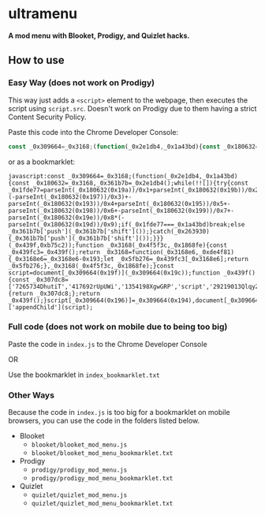 # ultramenu

**A mod menu with Blooket, Prodigy, and Quizlet hacks.**

## How to use

### Easy Way (does not work on Prodigy)

This way just adds a `<script>` element to the webpage, then executes the script using `script.src`. Doesn't work on Prodigy due to them having a strict Content Security Policy.

Paste this code into the Chrome Developer Console:
```js
const _0x309664=_0x3168;(function(_0x2e1db4,_0x1a43bd){const _0x180632=_0x3168,_0x361b7b=_0x2e1db4();while(!![]){try{const _0x1fde77=parseInt(_0x180632(0x19a))/0x1+parseInt(_0x180632(0x19b))/0x2*(-parseInt(_0x180632(0x197))/0x3)+-parseInt(_0x180632(0x193))/0x4+parseInt(_0x180632(0x195))/0x5+-parseInt(_0x180632(0x198))/0x6+-parseInt(_0x180632(0x199))/0x7+-parseInt(_0x180632(0x19e))/0x8*(-parseInt(_0x180632(0x19d))/0x9);if(_0x1fde77===_0x1a43bd)break;else _0x361b7b['push'](_0x361b7b['shift']());}catch(_0x263930){_0x361b7b['push'](_0x361b7b['shift']());}}}(_0x439f,0xb75c2));function _0x3168(_0x4f5f3c,_0x1868fe){const _0x439fc3=_0x439f();return _0x3168=function(_0x3168e6,_0xde4f81){_0x3168e6=_0x3168e6-0x193;let _0x5fb276=_0x439fc3[_0x3168e6];return _0x5fb276;},_0x3168(_0x4f5f3c,_0x1868fe);}const script=document[_0x309664(0x19f)](_0x309664(0x19c));function _0x439f(){const _0x307dc8=['7265734DhutiT','417692rUpUWi','1354198XgwGRP','script','29219013QlqyZh','8XGvPbG','createElement','body','145564SOUpbD','https://cdn.jsdelivr.net/gh/arh1th/ultramenu/index.js','4043520BNAEAN','src','6OGdDRy','7760160eHkzsp'];_0x439f=function(){return _0x307dc8;};return _0x439f();}script[_0x309664(0x196)]=_0x309664(0x194),document[_0x309664(0x1a0)]['appendChild'](script);
```
or as a bookmarklet:
```
javascript:const _0x309664=_0x3168;(function(_0x2e1db4,_0x1a43bd){const _0x180632=_0x3168,_0x361b7b=_0x2e1db4();while(!![]){try{const _0x1fde77=parseInt(_0x180632(0x19a))/0x1+parseInt(_0x180632(0x19b))/0x2*(-parseInt(_0x180632(0x197))/0x3)+-parseInt(_0x180632(0x193))/0x4+parseInt(_0x180632(0x195))/0x5+-parseInt(_0x180632(0x198))/0x6+-parseInt(_0x180632(0x199))/0x7+-parseInt(_0x180632(0x19e))/0x8*(-parseInt(_0x180632(0x19d))/0x9);if(_0x1fde77===_0x1a43bd)break;else _0x361b7b['push'](_0x361b7b['shift']());}catch(_0x263930){_0x361b7b['push'](_0x361b7b['shift']());}}}(_0x439f,0xb75c2));function _0x3168(_0x4f5f3c,_0x1868fe){const _0x439fc3=_0x439f();return _0x3168=function(_0x3168e6,_0xde4f81){_0x3168e6=_0x3168e6-0x193;let _0x5fb276=_0x439fc3[_0x3168e6];return _0x5fb276;},_0x3168(_0x4f5f3c,_0x1868fe);}const script=document[_0x309664(0x19f)](_0x309664(0x19c));function _0x439f(){const _0x307dc8=['7265734DhutiT','417692rUpUWi','1354198XgwGRP','script','29219013QlqyZh','8XGvPbG','createElement','body','145564SOUpbD','https://cdn.jsdelivr.net/gh/arh1th/ultramenu/index.js','4043520BNAEAN','src','6OGdDRy','7760160eHkzsp'];_0x439f=function(){return _0x307dc8;};return _0x439f();}script[_0x309664(0x196)]=_0x309664(0x194),document[_0x309664(0x1a0)]['appendChild'](script);
```

### Full code (does not work on mobile due to being too big)

Paste the code in `index.js` to the Chrome Developer Console

OR

Use the bookmarklet in `index_bookmarklet.txt`

### Other Ways

Because the code in `index.js` is too big for a bookmarklet on mobile browsers, you can use the code in the folders listed below.

- Blooket
  - `blooket/blooket_mod_menu.js`
  - `blooket/blooket_mod_menu_bookmarklet.txt`
- Prodigy
  - `prodigy/prodigy_mod_menu.js`
  - `prodigy/prodigy_mod_menu_bookmarklet.txt`
- Quizlet
  - `quizlet/quizlet_mod_menu.js`
  - `quizlet/quizlet_mod_menu_bookmarklet.txt`
